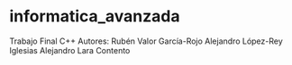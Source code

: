 # informatica_avanzada
Trabajo Final C++
Autores:
Rubén Valor García-Rojo
Alejandro López-Rey Iglesias
Alejandro Lara Contento
